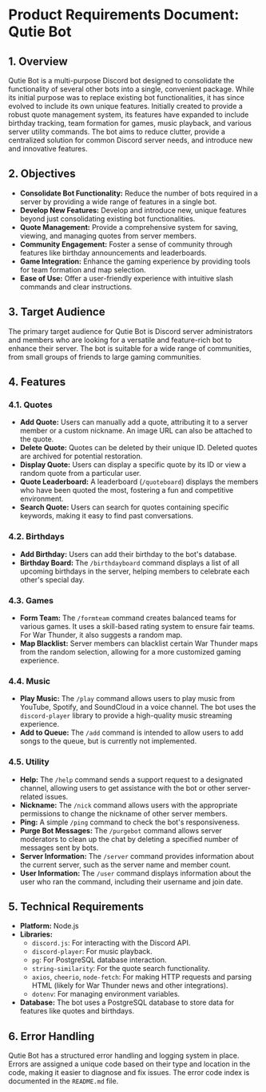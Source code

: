 
# Product Requirements Document: Qutie Bot

## 1. Overview

Qutie Bot is a multi-purpose Discord bot designed to consolidate the functionality of several other bots into a single, convenient package. While its initial purpose was to replace existing bot functionalities, it has since evolved to include its own unique features. Initially created to provide a robust quote management system, its features have expanded to include birthday tracking, team formation for games, music playback, and various server utility commands. The bot aims to reduce clutter, provide a centralized solution for common Discord server needs, and introduce new and innovative features.

## 2. Objectives

*   **Consolidate Bot Functionality:** Reduce the number of bots required in a server by providing a wide range of features in a single bot.
*   **Develop New Features:** Develop and introduce new, unique features beyond just consolidating existing bot functionalities.
*   **Quote Management:** Provide a comprehensive system for saving, viewing, and managing quotes from server members.
*   **Community Engagement:** Foster a sense of community through features like birthday announcements and leaderboards.
*   **Game Integration:** Enhance the gaming experience by providing tools for team formation and map selection.
*   **Ease of Use:** Offer a user-friendly experience with intuitive slash commands and clear instructions.

## 3. Target Audience

The primary target audience for Qutie Bot is Discord server administrators and members who are looking for a versatile and feature-rich bot to enhance their server. The bot is suitable for a wide range of communities, from small groups of friends to large gaming communities.

## 4. Features

### 4.1. Quotes

*   **Add Quote:** Users can manually add a quote, attributing it to a server member or a custom nickname. An image URL can also be attached to the quote.
*   **Delete Quote:** Quotes can be deleted by their unique ID. Deleted quotes are archived for potential restoration.
*   **Display Quote:** Users can display a specific quote by its ID or view a random quote from a particular user.
*   **Quote Leaderboard:** A leaderboard (`/quoteboard`) displays the members who have been quoted the most, fostering a fun and competitive environment.
*   **Search Quote:** Users can search for quotes containing specific keywords, making it easy to find past conversations.

### 4.2. Birthdays

*   **Add Birthday:** Users can add their birthday to the bot's database.
*   **Birthday Board:** The `/birthdayboard` command displays a list of all upcoming birthdays in the server, helping members to celebrate each other's special day.

### 4.3. Games

*   **Form Team:** The `/formteam` command creates balanced teams for various games. It uses a skill-based rating system to ensure fair teams. For War Thunder, it also suggests a random map.
*   **Map Blacklist:** Server members can blacklist certain War Thunder maps from the random selection, allowing for a more customized gaming experience.

### 4.4. Music

*   **Play Music:** The `/play` command allows users to play music from YouTube, Spotify, and SoundCloud in a voice channel. The bot uses the `discord-player` library to provide a high-quality music streaming experience.
*   **Add to Queue:** The `/add` command is intended to allow users to add songs to the queue, but is currently not implemented.

### 4.5. Utility

*   **Help:** The `/help` command sends a support request to a designated channel, allowing users to get assistance with the bot or other server-related issues.
*   **Nickname:** The `/nick` command allows users with the appropriate permissions to change the nickname of other server members.
*   **Ping:** A simple `/ping` command to check the bot's responsiveness.
*   **Purge Bot Messages:** The `/purgebot` command allows server moderators to clean up the chat by deleting a specified number of messages sent by bots.
*   **Server Information:** The `/server` command provides information about the current server, such as the server name and member count.
*   **User Information:** The `/user` command displays information about the user who ran the command, including their username and join date.

## 5. Technical Requirements

*   **Platform:** Node.js
*   **Libraries:**
    *   `discord.js`: For interacting with the Discord API.
    *   `discord-player`: For music playback.
    *   `pg`: For PostgreSQL database interaction.
    *   `string-similarity`: For the quote search functionality.
    *   `axios`, `cheerio`, `node-fetch`: For making HTTP requests and parsing HTML (likely for War Thunder news and other integrations).
    *   `dotenv`: For managing environment variables.
*   **Database:** The bot uses a PostgreSQL database to store data for features like quotes and birthdays.

## 6. Error Handling

Qutie Bot has a structured error handling and logging system in place. Errors are assigned a unique code based on their type and location in the code, making it easier to diagnose and fix issues. The error code index is documented in the `README.md` file.
